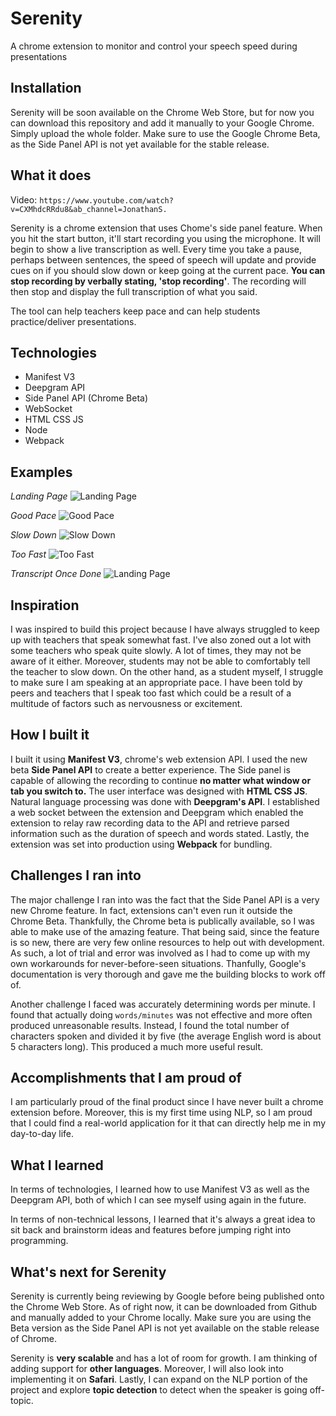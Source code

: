 # Serenity
A chrome extension to monitor and control your speech speed during presentations

## Installation
Serenity will be soon available on the Chrome Web Store, but for now you can download this repository and add it manually to your Google Chrome. Simply upload the whole folder. Make sure to use the Google Chrome Beta, as the Side Panel API is not yet available for the stable release.

## What it does

Video: `https://www.youtube.com/watch?v=CXMhdcRRdu8&ab_channel=JonathanS.`

Serenity is a chrome extension that uses Chome's side panel feature. When you hit the start button, it'll start recording you using the microphone. It will begin to show a live transcription as well. Every time you take a pause, perhaps between sentences, the speed of speech will update and provide cues on if you should slow down or keep going at the current pace. **You can stop recording by verbally stating,  'stop recording'**. The recording will then stop and display the full transcription of what you said.

The tool can help teachers keep pace and can help students practice/deliver presentations.

## Technologies
- Manifest V3
- Deepgram API
- Side Panel API (Chrome Beta)
- WebSocket
- HTML CSS JS
- Node
- Webpack 

## Examples
*Landing Page*
![Landing Page](https://cdn.discordapp.com/attachments/928022919337103393/1138345269335949332/pic1.jpg)

*Good Pace*
![Good Pace](https://cdn.discordapp.com/attachments/928022919337103393/1138345269608599592/pic2.jpg)

*Slow Down*
![Slow Down](https://cdn.discordapp.com/attachments/928022919337103393/1138345268992032819/pic5.jpg)

*Too Fast*
![Too Fast](https://cdn.discordapp.com/attachments/928022919337103393/1138345268597751920/pic4.jpg)

*Transcript Once Done*
![Landing Page](https://cdn.discordapp.com/attachments/928022919337103393/1138345268266418267/pic3.jpg)


## Inspiration
I was inspired to build this project because I have always struggled to keep up with teachers that speak somewhat fast. I've also zoned out a lot with some teachers who speak quite slowly. A lot of times, they may not be aware of it either. Moreover, students may not be able to comfortably tell the teacher to slow down. On the other hand, as a student myself, I struggle to make sure I am speaking at an appropriate pace. I have been told by peers and teachers that I speak too fast which could be a result of a multitude of factors such as nervousness or excitement.

## How I built it
I built it using **Manifest V3**, chrome's web extension API. I used the new beta **Side Panel API** to create a better experience. The Side panel is capable of allowing the recording to continue **no matter what window or tab you switch to.** The user interface was designed with **HTML CSS JS**. Natural language processing was done with **Deepgram's API**. I established a web socket between the extension and Deepgram which enabled the extension to relay raw recording data to the API and retrieve parsed information such as the duration of speech and words stated. Lastly, the extension was set into production using **Webpack** for bundling.

## Challenges I ran into
The major challenge I ran into was the fact that the Side Panel API is a very new Chrome feature. In fact, extensions can't even run it outside the Chrome Beta. Thankfully, the Chrome beta is publically available, so I was able to make use of the amazing feature. That being said, since the feature is so new, there are very few online resources to help out with development. As such, a lot of trial and error was involved as I had to come up with my own workarounds for never-before-seen situations. Thanfully, Google's documentation is very thorough and gave me the building blocks to work off of.

Another challenge I faced was accurately determining words per minute. I found that actually doing `words/minutes` was not effective and more often produced unreasonable results. Instead, I found the total number of characters spoken and divided it by five (the average English word is about 5 characters long). This produced a much more useful result.

## Accomplishments that I am proud of
I am particularly proud of the final product since I have never built a chrome extension before. Moreover, this is my first time using NLP, so I am proud that I could find a real-world application for it that can directly help me in my day-to-day life.

## What I learned
In terms of technologies, I learned how to use Manifest V3 as well as the Deepgram API, both of which I can see myself using again in the future.

In terms of non-technical lessons, I learned that it's always a great idea to sit back and brainstorm ideas and features before jumping right into programming.

## What's next for Serenity
Serenity is currently being reviewing by Google before being published onto the Chrome Web Store. As of right now, it can be downloaded from Github and manually added to your Chrome locally. Make sure you are using the Beta version as the Side Panel API is not yet available on the stable release of Chrome.

Serenity is **very scalable** and has a lot of room for growth. I am thinking of adding support for **other languages**. Moreover, I will also look into implementing it on **Safari**. Lastly, I can expand on the NLP portion of the project and explore **topic detection** to detect when the speaker is going off-topic.

